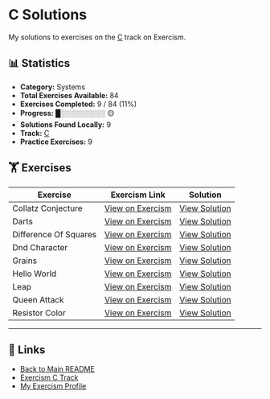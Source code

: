 # C Solutions

My solutions to exercises on the [C](https://exercism.org/tracks/c) track on Exercism.

## 📊 Statistics

- **Category:** Systems
- **Total Exercises Available:** 84
- **Exercises Completed:** 9 / 84 (11%)
- **Progress:** █░░░░░░░░░ 🟡
- **Solutions Found Locally:** 9
- **Track:** [C](https://exercism.org/tracks/c)
- **Practice Exercises:** 9

## 🏋️ Exercises

| Exercise | Exercism Link | Solution |
|----------|---------------|----------|
| Collatz Conjecture | [View on Exercism](https://exercism.org/tracks/c/exercises/collatz-conjecture) | [View Solution](collatz-conjecture/README.md) |
| Darts | [View on Exercism](https://exercism.org/tracks/c/exercises/darts) | [View Solution](darts/README.md) |
| Difference Of Squares | [View on Exercism](https://exercism.org/tracks/c/exercises/difference-of-squares) | [View Solution](difference-of-squares/README.md) |
| Dnd Character | [View on Exercism](https://exercism.org/tracks/c/exercises/dnd-character) | [View Solution](dnd-character/README.md) |
| Grains | [View on Exercism](https://exercism.org/tracks/c/exercises/grains) | [View Solution](grains/README.md) |
| Hello World | [View on Exercism](https://exercism.org/tracks/c/exercises/hello-world) | [View Solution](hello-world/README.md) |
| Leap | [View on Exercism](https://exercism.org/tracks/c/exercises/leap) | [View Solution](leap/README.md) |
| Queen Attack | [View on Exercism](https://exercism.org/tracks/c/exercises/queen-attack) | [View Solution](queen-attack/README.md) |
| Resistor Color | [View on Exercism](https://exercism.org/tracks/c/exercises/resistor-color) | [View Solution](resistor-color/README.md) |

---

## 🔗 Links

- [Back to Main README](../README.md)
- [Exercism C Track](https://exercism.org/tracks/c)
- [My Exercism Profile](https://exercism.org/profiles/princemuel)
